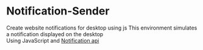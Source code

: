 # Notification-Sender
Create website notifications for desktop using js
This environment simulates a notification displayed on the desktop <br>
Using JavaScript and [Notification api](https://developer.mozilla.org/en-US/docs/Web/API/notification)
